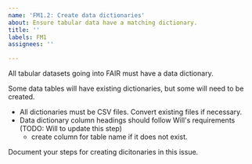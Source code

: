 ```yaml
---
name: 'FM1.2: Create data dictionaries'
about: Ensure tabular data have a matching dictionary.
title: ''
labels: FM1
assignees: ''

---
```


All tabular datasets going into FAIR must have a data dictionary.

Some data tables will have existing dictionaries, but some will need to be created.
- All dictionaries must be CSV files. Convert existing files if necessary.
- Data dictionary column headings should follow Will's requirements (TODO: Will to update this step)
   - create column for table name if it does not exist.

Document your steps for creating dicitonaries in this issue.

